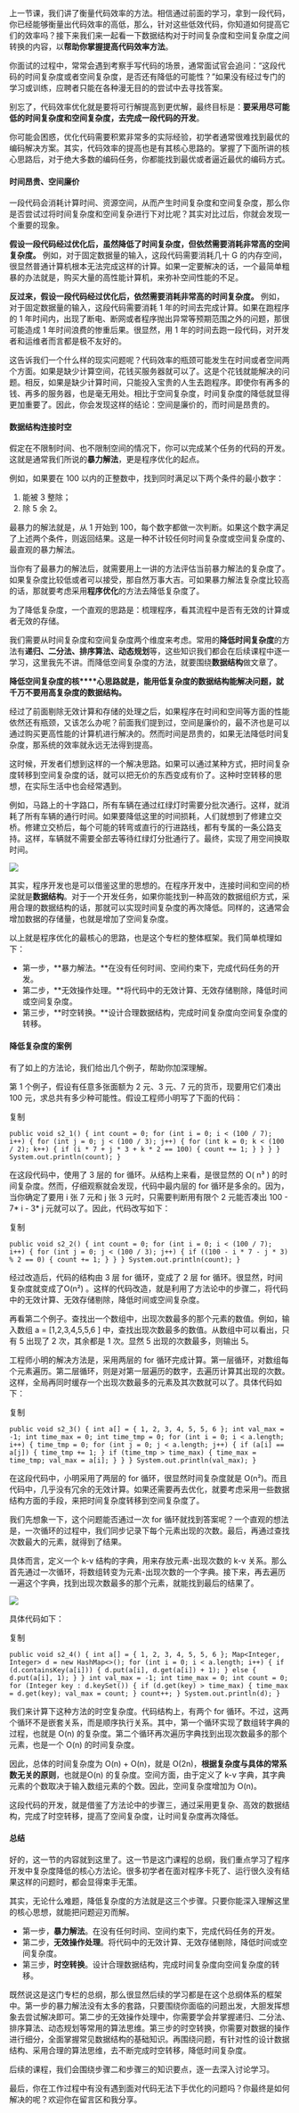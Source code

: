 上一节课，我们讲了衡量代码效率的方法。相信通过前面的学习，拿到一段代码，你已经能够衡量出代码效率的高低，那么，针对这些低效代码，你知道如何提高它们的效率吗？接下来我们来一起看一下数据结构对于时间复杂度和空间复杂度之间转换的内容，以**帮助你掌握提高代码效率方法**。

你面试的过程中，常常会遇到考察手写代码的场景，通常面试官会追问：“这段代码的时间复杂度或者空间复杂度，是否还有降低的可能性？”如果没有经过专门的学习或训练，应聘者只能在各种漫无目的的尝试中去寻找答案。

别忘了，代码效率优化就是要将可行解提高到更优解，最终目标是：**要采用尽可能低的时间复杂度和空间复杂度，去完成一段代码的开发**。

你可能会困惑，优化代码需要积累非常多的实际经验，初学者通常很难找到最优的编码解决方案。其实，代码效率的提高也是有其核心思路的。掌握了下面所讲的核心思路后，对于绝大多数的编码任务，你都能找到最优或者逼近最优的编码方式。

#### 时间昂贵、空间廉价

一段代码会消耗计算时间、资源空间，从而产生时间复杂度和空间复杂度，那么你是否尝试过将时间复杂度和空间复杂进行下对比呢？其实对比过后，你就会发现一个重要的现象。

**假设一段代码经过优化后，虽然降低了时间复杂度，但依然需要消耗非常高的空间复杂度。** 例如，对于固定数据量的输入，这段代码需要消耗几十 G 的内存空间，很显然普通计算机根本无法完成这样的计算。如果一定要解决的话，一个最简单粗暴的办法就是，购买大量的高性能计算机，来弥补空间性能的不足。

**反过来，假设一段代码经过优化后，依然需要消耗非常高的时间复杂度。** 例如，对于固定数据量的输入，这段代码需要消耗 1 年的时间去完成计算。如果在跑程序的 1 年时间内，出现了断电、断网或者程序抛出异常等预期范围之外的问题，那很可能造成 1 年时间浪费的惨重后果。很显然，用 1 年的时间去跑一段代码，对开发者和运维者而言都是极不友好的。

这告诉我们一个什么样的现实问题呢？代码效率的瓶颈可能发生在时间或者空间两个方面。如果是缺少计算空间，花钱买服务器就可以了。这是个花钱就能解决的问题。相反，如果是缺少计算时间，只能投入宝贵的人生去跑程序。即使你有再多的钱、再多的服务器，也是毫无用处。相比于空间复杂度，时间复杂度的降低就显得更加重要了。因此，你会发现这样的结论：空间是廉价的，而时间是昂贵的。

#### 数据结构连接时空

假定在不限制时间、也不限制空间的情况下，你可以完成某个任务的代码的开发。这就是通常我们所说的**暴力解法**，更是程序优化的起点。

例如，如果要在 100 以内的正整数中，找到同时满足以下两个条件的最小数字：

1.  能被 3 整除；
2.  除 5 余 2。

最暴力的解法就是，从 1 开始到 100，每个数字都做一次判断。如果这个数字满足了上述两个条件，则返回结果。这是一种不计较任何时间复杂度或空间复杂度的、最直观的暴力解法。

当你有了最暴力的解法后，就需要用上一讲的方法评估当前暴力解法的复杂度了。如果复杂度比较低或者可以接受，那自然万事大吉。可如果暴力解法复杂度比较高的话，那就要考虑采用**程序优化**的方法去降低复杂度了。

为了降低复杂度，一个直观的思路是：梳理程序，看其流程中是否有无效的计算或者无效的存储。

我们需要从时间复杂度和空间复杂度两个维度来考虑。常用的**降低时间复杂度**的方法有**递归、二分法、排序算法、动态规划**等，这些知识我们都会在后续课程中逐一学习，这里我先不讲。而降低空间复杂度的方法，就要围绕**数据结构**做文章了。

**降低空间复杂度的核****心思路就是，****能****用低复杂度的数据结构能解决问题，就千万不要用高复杂度的数据结构。**

经过了前面剔除无效计算和存储的处理之后，如果程序在时间和空间等方面的性能依然还有瓶颈，又该怎么办呢？前面我们提到过，空间是廉价的，最不济也是可以通过购买更高性能的计算机进行解决的。然而时间是昂贵的，如果无法降低时间复杂度，那系统的效率就永远无法得到提高。

这时候，开发者们想到这样的一个解决思路。如果可以通过某种方式，把时间复杂度转移到空间复杂度的话，就可以把无价的东西变成有价了。这种时空转移的思想，在实际生活中也会经常遇到。

例如，马路上的十字路口，所有车辆在通过红绿灯时需要分批次通行。这样，就消耗了所有车辆的通行时间。如果要降低这里的时间损耗，人们就想到了修建立交桥。修建立交桥后，每个可能的转弯或直行的行进路线，都有专属的一条公路支持。这样，车辆就不需要全部去等待红绿灯分批通行了。最终，实现了用空间换取时间。

![](https://s0.lgstatic.com/i/image/M00/0E/16/CgqCHl7E9bGAKXkAAGrP8Ftl9qE834.gif)

其实，程序开发也是可以借鉴这里的思想的。在程序开发中，连接时间和空间的桥梁就是**数据结构**。对于一个开发任务，如果你能找到一种高效的数据组织方式，采用合理的数据结构的话，那就可以实现时间复杂度的再次降低。同样的，这通常会增加数据的存储量，也就是增加了空间复杂度。

以上就是程序优化的最核心的思路，也是这个专栏的整体框架。我们简单梳理如下：

*   第一步，**暴力解法。**在没有任何时间、空间约束下，完成代码任务的开发。
*   第二步，**无效操作处理。**将代码中的无效计算、无效存储剔除，降低时间或空间复杂度。
*   第三步，**时空转换。**设计合理数据结构，完成时间复杂度向空间复杂度的转移。

#### 降低复杂度的案例

有了如上的方法论，我们给出几个例子，帮助你加深理解。

第 1 个例子，假设有任意多张面额为 2 元、3 元、7 元的货币，现要用它们凑出 100 元，求总共有多少种可能性。假设工程师小明写了下面的代码：

复制

`public void s2_1() {
	int count = 0;
	for (int i = 0; i < (100 / 7); i++) {
		for (int j = 0; j < (100 / 3); j++) {
			for (int k = 0; k < (100 / 2); k++) {
				if (i * 7 + j * 3 + k * 2 == 100) {
					count += 1;
				}
			}
		}
	}
	System.out.println(count);
}` 

在这段代码中，使用了 3 层的 for 循环。从结构上来看，是很显然的 O( n³ ) 的时间复杂度。然而，仔细观察就会发现，代码中最内层的 for 循环是多余的。因为，当你确定了要用 i 张 7 元和 j 张 3 元时，只需要判断用有限个 2 元能否凑出 100 - 7* i - 3* j 元就可以了。因此，代码改写如下：

复制

`public void s2_2() {
	int count = 0;
	for (int i = 0; i < (100 / 7); i++) {
		for (int j = 0; j < (100 / 3); j++) {
			if ((100 - i * 7 - j * 3) % 2 == 0) {
				count += 1;
			}
		}
	}
	System.out.println(count);
}` 

经过改造后，代码的结构由 3 层 for 循环，变成了 2 层 for 循环。很显然，时间复杂度就变成了O(n²) 。这样的代码改造，就是利用了方法论中的步骤二，将代码中的无效计算、无效存储剔除，降低时间或空间复杂度。

再看第二个例子。查找出一个数组中，出现次数最多的那个元素的数值。例如，输入数组 a = \[1,2,3,4,5,5,6 \] 中，查找出现次数最多的数值。从数组中可以看出，只有 5 出现了 2 次，其余都是 1 次。显然 5 出现的次数最多，则输出 5。

工程师小明的解决方法是，采用两层的 for 循环完成计算。第一层循环，对数组每个元素遍历。第二层循环，则是对第一层遍历的数字，去遍历计算其出现的次数。这样，全局再同时缓存一个出现次数最多的元素及其次数就可以了。具体代码如下：

复制

`public void s2_3() {
	int a[] = { 1, 2, 3, 4, 5, 5, 6 };
	int val_max = -1;
	int time_max = 0;
	int time_tmp = 0;
	for (int i = 0; i < a.length; i++) {
		time_tmp = 0;
		for (int j = 0; j < a.length; j++) {
			if (a[i] == a[j]) {
				time_tmp += 1;
			}
			if (time_tmp > time_max) {
				time_max = time_tmp;
				val_max = a[i];
			}
		}
	}
	System.out.println(val_max);
}` 

在这段代码中，小明采用了两层的 for 循环，很显然时间复杂度就是 O(n²)。而且代码中，几乎没有冗余的无效计算。如果还需要再去优化，就要考虑采用一些数据结构方面的手段，来把时间复杂度转移到空间复杂度了。

我们先想象一下，这个问题能否通过一次 for 循环就找到答案呢？一个直观的想法是，一次循环的过程中，我们同步记录下每个元素出现的次数。最后，再通过查找次数最大的元素，就得到了结果。

具体而言，定义一个 k-v 结构的字典，用来存放元素-出现次数的 k-v 关系。那么首先通过一次循环，将数组转变为元素-出现次数的一个字典。接下来，再去遍历一遍这个字典，找到出现次数最多的那个元素，就能找到最后的结果了。

![](https://s0.lgstatic.com/i/image/M00/0E/0A/Ciqc1F7E9eqAWr3gAFRNn2DsECQ086.gif)

具体代码如下：

复制

`public void s2_4() {
	int a[] = { 1, 2, 3, 4, 5, 5, 6 };
	Map<Integer, Integer> d = new HashMap<>();
	for (int i = 0; i < a.length; i++) {
		if (d.containsKey(a[i])) {
			d.put(a[i], d.get(a[i]) + 1);
		} else {
			d.put(a[i], 1);
		}
	}
	int val_max = -1;
	int time_max = 0;
	int count = 0;
	for (Integer key : d.keySet()) {
		if (d.get(key) > time_max) {
			time_max = d.get(key);
			val_max = count;
		}
		count++;
	}
	System.out.println(d);
}` 

我们来计算下这种方法的时空复杂度。代码结构上，有两个 for 循环。不过，这两个循环不是嵌套关系，而是顺序执行关系。其中，第一个循环实现了数组转字典的过程，也就是 O(n) 的复杂度。第二个循环再次遍历字典找到出现次数最多的那个元素，也是一个 O(n) 的时间复杂度。

因此，总体的时间复杂度为 O(n) + O(n)，就是 O(2n)，**根据复杂度与具体的常系数无关的原则**，也就是O(n) 的复杂度。空间方面，由于定义了 k-v 字典，其字典元素的个数取决于输入数组元素的个数。因此，空间复杂度增加为 O(n)。

这段代码的开发，就是借鉴了方法论中的步骤三，通过采用更复杂、高效的数据结构，完成了时空转移，提高了空间复杂度，让时间复杂度再次降低。

#### 总结

好的，这一节的内容就到这里了。这一节是这门课程的总纲，我们重点学习了程序开发中复杂度降低的核心方法论。很多初学者在面对程序卡死了、运行很久没有结果这样的问题时，都会显得束手无策。

其实，无论什么难题，降低复杂度的方法就是这三个步骤。只要你能深入理解这里的核心思想，就能把问题迎刃而解。

*   第一步，**暴力解法**。在没有任何时间、空间约束下，完成代码任务的开发。
*   第二步，**无效操作处理**。将代码中的无效计算、无效存储剔除，降低时间或空间复杂度。
*   第三步，**时空转换**。设计合理数据结构，完成时间复杂度向空间复杂度的转移。

既然说这是这门专栏的总纲，那么很显然后续的学习都是在这个总纲体系的框架中。第一步的暴力解法没有太多的套路，只要围绕你面临的问题出发，大胆发挥想象去尝试解决即可。第二步的无效操作处理中，你需要学会并掌握递归、二分法、排序算法、动态规划等常用的算法思维。第三步的时空转换，你需要对数据的操作进行细分，全面掌握常见数据结构的基础知识。再围绕问题，有针对性的设计数据结构、采用合理的算法思维，去不断完成时空转移，降低时间复杂度。

后续的课程，我们会围绕步骤二和步骤三的知识要点，逐一去深入讨论学习。

最后，你在工作过程中有没有遇到面对代码无法下手优化的问题吗？你最终是如何解决的呢？欢迎你在留言区和我分享。